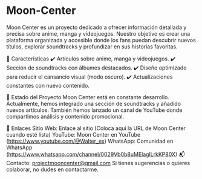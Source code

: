 # Moon-Center
Moon Center es un proyecto dedicado a ofrecer información detallada y precisa sobre anime, manga y videojuegos. Nuestro objetivo es crear una plataforma organizada y accesible donde los fans puedan descubrir nuevos títulos, explorar soundtracks y profundizar en sus historias favoritas.

🚀 Características
✔️ Artículos sobre anime, manga y videojuegos.
✔️ Sección de soundtracks con álbumes destacados.
✔️ Diseño optimizado para reducir el cansancio visual (modo oscuro).
✔️ Actualizaciones constantes con nuevo contenido.

📌 Estado del Proyecto
Moon Center está en constante desarrollo. Actualmente, hemos integrado una sección de soundtracks y añadido nuevos artículos. También hemos lanzado un canal de YouTube donde compartimos análisis y contenido promocional.

🔗 Enlaces
Sitio Web: Enlace al sitio (Coloca aquí la URL de Moon Center cuando esté lista)
YouTube: Moon Center en YouTube (https://www.youtube.com/@Walter_ex)
WhatsApp: Comunidad en WhatsApp (https://www.whatsapp.com/channel/0029Vb0b8uMElaglLrkKP80X)
📬 Contacto: projectmooncenter@gmail.com
Si tienes sugerencias o quieres colaborar, no dudes en contactarme.
